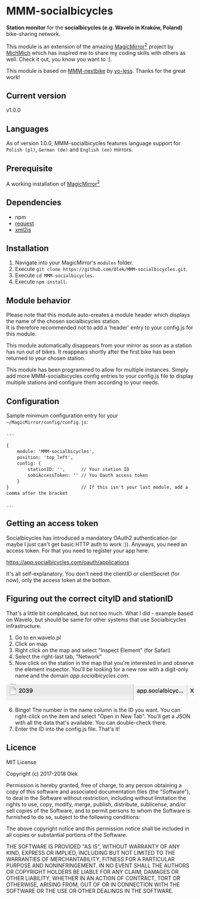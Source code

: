 # MMM-socialbicycles
<B>Station monitor</B> for the <B>socialbicycles (e.g. Wavelo in Kraków, Poland)</B> bike-sharing network.<P>

This module is an extension of the amazing [MagicMirror<sup>2</sup>](https://github.com/MichMich/MagicMirror) project by [MichMich](https://github.com/MichMich/) which has inspired me to share my coding skills with others as well. Check it out, you know you want to :). <P>

This module is based on [MMM-nextbike](https://github.com/yo-less/MMM-nextbike) by [yo-less](https://github.com/yo-less/). Thanks for the great work!

## Current version

v1.0.0

## Languages
As of version 1.0.0, MMM-socialbicycles features language support for `Polish (pl)`, `German (de)` and `English (en)` mirrors.

## Prerequisite
A working installation of [MagicMirror<sup>2</sup>](https://github.com/MichMich/MagicMirror)
 
## Dependencies
  * npm
  * [request](https://www.npmjs.com/package/request)
  * [xml2js](https://www.npmjs.com/package/xml2js)

## Installation
1. Navigate into your MagicMirror's `modules` folder.
2. Execute `git clone https://github.com/0lek/MMM-socialbicycles.git`.
3. Execute `cd MMM-socialbicycles`.
3. Execute `npm install`.

## Module behavior
Please note that this module auto-creates a module header which displays the name of the chosen socialbicycles station. <BR>
It is therefore recommended not to add a 'header' entry to your config.js for this module.<P>
This module automatically disappears from your mirror as soon as a station has run out of bikes. It reappears shortly after the first bike has been returned to your chosen station.<P>
This module has been programmed to allow for multiple instances. Simply add more MMM-socialbicycles config entries to your config.js file to display multiple stations and configure them according to your needs.

## Configuration
Sample minimum configuration entry for your `~/MagicMirror/config/config.js`:

    ...
    
    {
        module: 'MMM-socialbicycles',
        position: 'top_left',
        config: {
            stationID: '', 		// Your station ID
            sobiAccessToken: ''	// You Oauth access token
        }
    } 							// If this isn't your last module, add a comma after the bracket
    
    ...


## Getting an access token

Socialbicycles has introduced a mandatory OAuth2 authentication (or maybe I just can't get basic HTTP auth to work :)).
Anyways, you need an access token. For that you need to register your app here:

https://app.socialbicycles.com/oauth/applications

It's all self-explanatory. You don't need the clientID or clientSecret (for now), only the access token at the bottom.

## Figuring out the correct cityID and stationID

That's a little bit complicated, but not too much. What I did - example based on Wavelo, but should be same for other
systems that use Socialbicycles infrastructure.

1. Go to en.wavelo.pl
2. Click on map
3. Right click on the map and select "Inspect Element" (for Safari)
4. Select the right-last tab, "Network"
5. Now click on the station in the map that you're interested in and observe the element inspector.
You'll be looking for a new row with a digit-only name and the domain *app.socialbicycles.com*.

![Example](screenshots/socialbicycles1.png)

6. Bingo! The number in the name column is the ID you want. You can right-click on the item and select "Open in New Tab". You'll get a JSON with all the data that's available. You can double-check there.
7. Enter the ID into the config.js file. That's it!

## Licence
MIT License

Copyright (c) 2017-2018 0lek 

Permission is hereby granted, free of charge, to any person obtaining a copy
of this software and associated documentation files (the "Software"), to deal
in the Software without restriction, including without limitation the rights
to use, copy, modify, merge, publish, distribute, sublicense, and/or sell
copies of the Software, and to permit persons to whom the Software is
furnished to do so, subject to the following conditions:

The above copyright notice and this permission notice shall be included in all
copies or substantial portions of the Software.

THE SOFTWARE IS PROVIDED "AS IS", WITHOUT WARRANTY OF ANY KIND, EXPRESS OR
IMPLIED, INCLUDING BUT NOT LIMITED TO THE WARRANTIES OF MERCHANTABILITY,
FITNESS FOR A PARTICULAR PURPOSE AND NONINFRINGEMENT. IN NO EVENT SHALL THE
AUTHORS OR COPYRIGHT HOLDERS BE LIABLE FOR ANY CLAIM, DAMAGES OR OTHER
LIABILITY, WHETHER IN AN ACTION OF CONTRACT, TORT OR OTHERWISE, ARISING FROM,
OUT OF OR IN CONNECTION WITH THE SOFTWARE OR THE USE OR OTHER DEALINGS IN THE
SOFTWARE.
